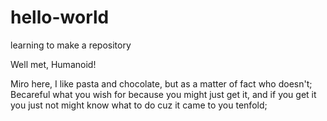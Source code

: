 # hello-world
learning to make a repository

Well met, Humanoid! 

Miro here, I like pasta and chocolate, but as a matter of fact who doesn't; Becareful what you wish for 
because you might just get it, and if you get it you just not might know what to do cuz it came to you tenfold; 
